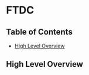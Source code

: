 # FTDC

## Table of Contents

- [High Level Overview](#high-level-overview)

## High Level Overview
